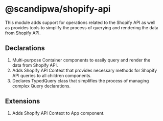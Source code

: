 # @scandipwa/shopify-api

This module adds support for operations related to the Shopify API as well as provides tools to simplify the process of querying and rendering the data from Shopify API.

## Declarations
1. Multi-purpose Container components to easily query and render the data from Shopify API.
2. Adds Shopify API Context that provides necessary methods for Shopify API queries to all children components.
3. Declares TypedQuery class that simplifies the process of managing complex Query declarations.

## Extensions
1. Adds Shopify API Context to App component.
